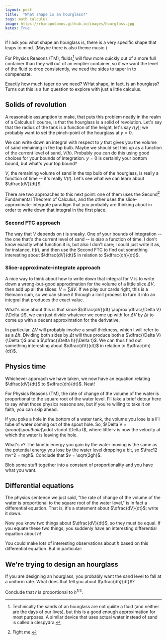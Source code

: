 ```yaml
---
layout: post
title:  "What shape is an hourglass?"
tags: math calculus
image: https://rhinopotamus.github.io/images/hourglass.jpg
katex: True
---
```


If I ask you what shape an hourglass is, there is a very specific shape that leaps to mind. (Maybe there is also theme music.) 

For Physics Reasons (TM), fluids[^1] will flow more quickly out of a more full container than they will out of an emptier container, so if we want the level of the fluid to drop consistently, we need the sides to taper in to compensate. 

Exactly how much taper do we need? WHat shape, in fact, is an hourglass? Turns out this is a fun question to explore with just a little calculus.

## Solids of revolution

A reasonable assumption to make, that puts this problem neatly in the realm of a Calculus II course, is that the hourglass is a solid of revolution. Let's say that the radius of the tank is a function of the height, let's say $r(y)$; we probably want to set the pinch-point of the hourglass at $y=0$. 

We can write down an integral with respect to $y$ that gives you the volume of sand remaining in the top bulb. Maybe we should set this up as a function of the current level of sand, $V(h)$. Probably you can do this using good choices for your bounds of integration. $y=0$ is certainly your bottom bound, but what's your top bound?

$V$, the remaining volume of sand in the top bulb of the hourglass, is really a function of time -- it's really $V(t)$. Let's see what we can learn about $\dfrac{dV}{dt}$.

There are two approaches to this next point: one of them uses the Second[^2] Fundamental Theorem of Calculus, and the other uses the slice-approximate-integrate paradigm that you probably are thinking about in order to write down that integral in the first place.

### Second FTC approach

The way that $V$ depends on $t$ is sneaky. One of your bounds of integration -- the one that's the current level of sand -- is *also* a function of time. I don't know exactly what function it is, but also I don't care; I could just write it as, for instance, $h(t)$, and then use the Second FTC to find out something interesting about $\dfrac{dV}{dt}$ in relation to $\dfrac{dh}{dt}$.

### Slice-approximate-integrate approach

A nice way to think about how to write down that integral for $V$ is to write down a wrong-but-good approximation for the volume of a little slice $\Delta V$, then add up all the slices: $V \approx \sum \Delta V$. If we play our cards right, this is a Riemann sum, so we can shove it through a limit process to turn it into an integral that produces the exact value.

What's nice about this is that since $\dfrac{dV}{dt} \approx \dfrac{\Delta V}{\Delta t}$, we can just divide whatever we come up with for $\Delta V$ by $\Delta t$ to come up with a decent approximation for the derivative. 

In particular, $\Delta V$ will probably involve a small thickness, which I will refer to as a $\Delta h$. Dividing both sides by $\Delta t$ will thus produce both a $\dfrac{\Delta V}{\Delta t}$ and a $\dfrac{\Delta h}{\Delta t}$. We can thus find out something interesting about $\dfrac{dV}{dt}$ in relation to $\dfrac{dh}{dt}$.

## Physics time

Whichever approach we have taken, we now have an equation relating $\dfrac{dV}{dt}$ to $\dfrac{dh}{dt}$. Neat!

For Physics Reasons (TM), the rate of change of the volume of the water is proportional to the square root of the water level. I'll take a brief detour here to say what those physics reasons are, but if you're willing to take it on faith, you can skip ahead.

If you poke a hole in the bottom of a water tank, the volume you lose is a li'l tube of water coming out of the spout hole. So, $\Delta V = $(area of spout hole)$\cdot v\cdot \Delta t$, where little-v is now the velocity at which the water is leaving the hole.

What's $v$? The kinetic energy you gain by the water moving is the same as the potential energy you lose by the water level dropping a bit, so $\frac12 mv^2 = mgh$. Conclude that $v = \sqrt{2gh}$.

Blob some stuff together into a constant of proportionality and you have what you want.

## Differential equations 

The physics sentence we just said, "the rate of change of the volume of the water is proportional to the square root of the water level," is in fact a differential equation. That is, it's a statement about $\dfrac{dV}{dt}$; write it down.

Now you know two things about $\dfrac{dV}{dt}$, so they must be equal. If you equate these two things, you suddenly have an interesting differential equation about $h$!

You could make lots of interesting observations about $h$ based on this differential equation. But in particular:

## We're trying to design an hourglass

If you are designing an hourglass, you probably want the sand level to fall at a uniform rate. What does that tell you about $\dfrac{dh}{dt}$?

Conclude that $r$ is proportional to $h^{1/4}$.

[^1]: Technically the sands of an hourglass are not quiiite a fluid (and neither are the days of our lives), but this is a good enough approximation for most purposes. A similar device that uses actual water instead of sand is called a clespydra.

[^2]: Fight me.